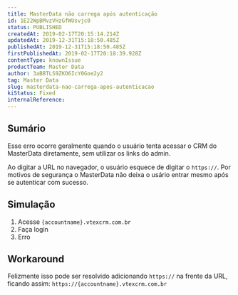 ```yaml
---
title: MasterData não carrega após autenticação
id: 1E22WpBMvzVHzGfWUsvjc0
status: PUBLISHED
createdAt: 2019-02-17T20:15:14.214Z
updatedAt: 2019-12-31T15:18:50.485Z
publishedAt: 2019-12-31T15:18:50.485Z
firstPublishedAt: 2019-02-17T20:18:39.928Z
contentType: knownIssue
productTeam: Master Data
author: 3aBBTLS9ZKO6IcY0Goe2y2
tag: Master Data
slug: masterdata-nao-carrega-apos-autenticacao
kiStatus: Fixed
internalReference: 
---
```


## Sumário

Esse erro ocorre geralmente quando o usuário tenta acessar o CRM do MasterData diretamente, sem utilizar os links do admin.

Ao digitar a URL no navegador, o usuário esquece de digitar o `https://`.  Por motivos de segurança o MasterData não deixa o usário entrar mesmo após se autenticar com sucesso.

## Simulação

1. Acesse `{accountname}.vtexcrm.com.br`
2. Faça login
3. Erro

## Workaround

Felizmente isso pode ser resolvido adicionando `https://` na frente da URL, ficando assim: `https://{accountname}.vtexcrm.com.br`

